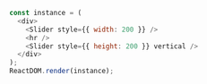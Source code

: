 <!--start-code-->

```js
const instance = (
  <div>
    <Slider style={{ width: 200 }} />
    <hr />
    <Slider style={{ height: 200 }} vertical />
  </div>
);
ReactDOM.render(instance);
```

<!--end-code-->
